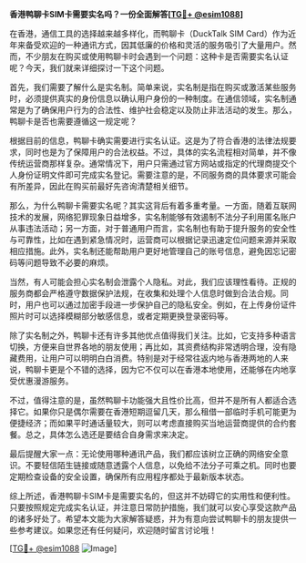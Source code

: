 **香港鸭聊卡SIM卡需要实名吗？一份全面解答[[TG💪+ @esim1088](https://t.me/s/esim1088)]**

在香港，通信工具的选择越来越多样化，而鸭聊卡（DuckTalk SIM Card）作为近年来备受欢迎的一种通讯方式，因其低廉的价格和灵活的服务吸引了大量用户。然而，不少朋友在购买或使用鸭聊卡时会遇到一个问题：这种卡是否需要实名认证呢？今天，我们就来详细探讨一下这个问题。

首先，我们需要了解什么是实名制。简单来说，实名制是指在购买或激活某些服务时，必须提供真实的身份信息以确认用户身份的一种制度。在通信领域，实名制通常是为了确保用户行为的合法性、维护社会稳定以及防止非法活动的发生。那么，鸭聊卡是否也需要遵循这一规定呢？

根据目前的信息，鸭聊卡确实需要进行实名认证。这是为了符合香港的法律法规要求，同时也是为了保障用户的合法权益。不过，具体的实名流程相对简单，并不像传统运营商那样复杂。通常情况下，用户只需通过官方网站或指定的代理商提交个人身份证明文件即可完成实名登记。需要注意的是，不同服务商的具体要求可能会有所差异，因此在购买前最好先咨询清楚相关细节。

那么，为什么鸭聊卡需要实名呢？其实这背后有着多重考量。一方面，随着互联网技术的发展，网络犯罪现象日益增多，实名制能够有效遏制不法分子利用匿名账户从事违法活动；另一方面，对于普通用户而言，实名制也有助于提升服务的安全性与可靠性，比如在遇到紧急情况时，运营商可以根据记录迅速定位问题来源并采取相应措施。此外，实名制还能帮助用户更好地管理自己的账号信息，避免因忘记密码等问题导致不必要的麻烦。

当然，有人可能会担心实名制会泄露个人隐私。对此，我们应该理性看待。正规的服务商都会严格遵守数据保护法规，在收集和处理个人信息时做到合法合规。同时，用户也可以通过加密手段进一步保护自己的隐私安全。例如，在上传身份证件照片时可以选择模糊部分敏感信息，或者定期更换登录密码等。

除了实名制之外，鸭聊卡还有许多其他优点值得我们关注。比如，它支持多种语言切换，方便来自世界各地的朋友使用；再比如，其资费结构非常透明合理，没有隐藏费用，让用户可以明明白白消费。特别是对于经常往返内地与香港两地的人来说，鸭聊卡更是个不错的选择，因为它不仅可以在香港本地使用，还能够在内地享受优惠漫游服务。

不过，值得注意的是，虽然鸭聊卡功能强大且性价比高，但并不是所有人都适合选择它。如果你只是偶尔需要在香港短期逗留几天，那么租借一部临时手机可能更为便捷经济；而如果平时通话量较大，则可以考虑直接购买当地运营商提供的合约套餐。总之，具体怎么选还是要结合自身需求来决定。

最后提醒大家一点：无论使用哪种通讯产品，我们都应该树立正确的网络安全意识。不要轻信陌生链接或随意透露个人信息，以免给不法分子可乘之机。同时也要定期检查设备的安全设置，确保所有应用程序都处于最新版本状态。

综上所述，香港鸭聊卡SIM卡是需要实名的，但这并不妨碍它的实用性和便利性。只要按照规定完成实名认证，并注意日常防护措施，我们就可以安心享受这款产品的诸多好处了。希望本文能为大家解答疑惑，并为有意向尝试鸭聊卡的朋友提供一些参考建议。如果您还有任何疑问，欢迎随时留言讨论哦！

[[TG💪+ @esim1088](https://t.me/s/esim1088) ![Image](https://i.postimg.cc/4NQfJmqS/Snipaste-2025-05-13-00-14-12.png)]